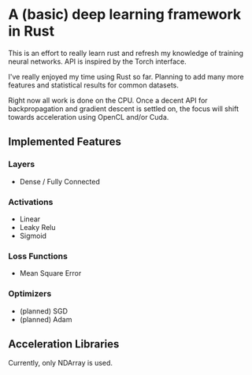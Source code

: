 # A (basic) deep learning framework in Rust
This is an effort to really learn rust and refresh my knowledge of training neural networks. API is inspired by the Torch interface.

I've really enjoyed my time using Rust so far. Planning to add many more features and statistical results for common datasets.

Right now all work is done on the CPU. Once a decent API for backpropagation and gradient descent is settled on, the focus will shift towards acceleration using OpenCL and/or Cuda.


## Implemented Features
### Layers

- Dense / Fully Connected

### Activations

- Linear
- Leaky Relu
- Sigmoid

### Loss Functions

- Mean Square Error

### Optimizers

- (planned) SGD
- (planned) Adam


## Acceleration Libraries
Currently, only NDArray is used.
